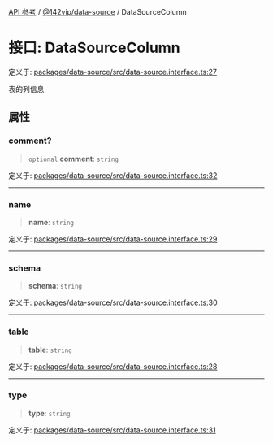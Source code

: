 [API 参考](../wiki/Home) / [@142vip/data-source](../wiki/@142vip.data-source) / DataSourceColumn

# 接口: DataSourceColumn

定义于: [packages/data-source/src/data-source.interface.ts:27](https://github.com/142vip/core-x/blob/25cf658819688f02293d600e7003b5877a2f9489/packages/data-source/src/data-source.interface.ts#L27)

表的列信息

## 属性

### comment?

> `optional` **comment**: `string`

定义于: [packages/data-source/src/data-source.interface.ts:32](https://github.com/142vip/core-x/blob/25cf658819688f02293d600e7003b5877a2f9489/packages/data-source/src/data-source.interface.ts#L32)

***

### name

> **name**: `string`

定义于: [packages/data-source/src/data-source.interface.ts:29](https://github.com/142vip/core-x/blob/25cf658819688f02293d600e7003b5877a2f9489/packages/data-source/src/data-source.interface.ts#L29)

***

### schema

> **schema**: `string`

定义于: [packages/data-source/src/data-source.interface.ts:30](https://github.com/142vip/core-x/blob/25cf658819688f02293d600e7003b5877a2f9489/packages/data-source/src/data-source.interface.ts#L30)

***

### table

> **table**: `string`

定义于: [packages/data-source/src/data-source.interface.ts:28](https://github.com/142vip/core-x/blob/25cf658819688f02293d600e7003b5877a2f9489/packages/data-source/src/data-source.interface.ts#L28)

***

### type

> **type**: `string`

定义于: [packages/data-source/src/data-source.interface.ts:31](https://github.com/142vip/core-x/blob/25cf658819688f02293d600e7003b5877a2f9489/packages/data-source/src/data-source.interface.ts#L31)

